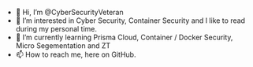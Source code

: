 - 👋 Hi, I’m @CyberSecurityVeteran
- 👀 I’m interested in Cyber Security, Container Security and I like to read during my personal time. 
- 🌱 I’m currently learning Prisma Cloud, Container / Docker Security, Micro Segementation and ZT
- 📫 How to reach me, here on GitHub. 

<!---
CyberSecurityVeteran/CyberSecurityVeteran is a ✨ special ✨ repository because its `README.md` (this file) appears on your GitHub profile.
You can click the Preview link to take a look at your changes.
--->
